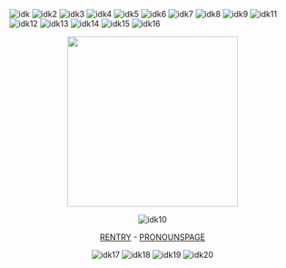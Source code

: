 ![idk](https://64.media.tumblr.com/eb017b45cb5084667d0fece11ae48999/2be3d7b7e3b8925d-a3/s100x200/b5f2f3dd0ff960cdf0c66047cee94a903115a0bd.gifv)
![idk2](https://64.media.tumblr.com/cdf21ed9be14e0f938ff91d57771f0e2/2be3d7b7e3b8925d-7a/s100x200/e679172db4a245d5939cf82825867072a3bff9b1.pnj)
![idk3](https://64.media.tumblr.com/948ef1700898b1890935fdac9c24d489/2be3d7b7e3b8925d-bc/s100x200/0d1483ec584925a191c3124f1d81b138ae750496.pnj)
![idk4](https://64.media.tumblr.com/0060da4b4fbedbd687338919a14954a5/2be3d7b7e3b8925d-3d/s100x200/343248053d2d50a7ecb404230a8d22f904714b2d.gifv)
![idk5](https://64.media.tumblr.com/8bf6786d7ce614dd17f3c350d0fd7bd7/2be3d7b7e3b8925d-ea/s100x200/05570c493a0a475112cf63b6b4de1d91c25d098f.gifv)
![idk6](https://64.media.tumblr.com/ec46fa3058e1a64c37e82d0f61c9ebea/2be3d7b7e3b8925d-54/s100x200/4d601bda031c059af83e8ca2635448350d231b97.pnj)
![idk7](https://64.media.tumblr.com/b094d34f01387d8ddfd30602a3d99f8f/2be3d7b7e3b8925d-65/s100x200/0fccb7b12c211e05c8a0fb6a4f8dc42ab9ee35f3.gifv)
![idk8](https://64.media.tumblr.com/e1922030f64233124161197d14b6ff49/2be3d7b7e3b8925d-51/s100x200/d48b9bce1543c385f70e71edc8c15f8ce4cde417.jpg)
![idk9](https://64.media.tumblr.com/a42ba698cfbbaac6954fc1e438f91017/2be3d7b7e3b8925d-0f/s100x200/c8918ebb06f0cfb530d54a93abddbca7f3e87229.pnj)
![idk11](https://64.media.tumblr.com/1cdef33fe7858e88a4d756531247f4ab/dd0b327050c59e98-3f/s100x200/4276faca1fd2d73a06735173f0be9a57200db26e.gifv)
![idk12](https://64.media.tumblr.com/8642e1ce2a9b928602f46af18a8542b6/dd0b327050c59e98-e0/s100x200/e6a23e899a9b368b95d2f6863e366917e0374e2e.gifv)
![idk13](https://64.media.tumblr.com/12ad76d50775720fa30d1ed759443a76/dd0b327050c59e98-f7/s100x200/8449f095fbc75a1162b8f05161638d309fec59bd.gifv)
![idk14](https://64.media.tumblr.com/142694e3ac7c3701bcd4d22c7b22c86f/dd0b327050c59e98-72/s100x200/89b5215bd1544e0cb19dc199376a4b6c086fa40a.gifv)
![idk15](https://64.media.tumblr.com/75eb9b8237c6ef516c3a438661289f21/363752070e93a7f9-46/s250x400/688a6bff8f952ef2c9e4c943a0feabfffa7b8988.gifv)
![idk16](https://64.media.tumblr.com/5cfd4dd61100541633b9ee5111389fde/363752070e93a7f9-52/s100x200/03bff0ee43f9562829c07bee717c417a825c4c5b.gifv)

<div align="center">
  <img src="https://cdn.discordapp.com/attachments/1248563532388372481/1305052786978848788/aaaa.png?ex=6731a09f&is=67304f1f&hm=b0323f27ac078c9ba052ddb4a8fed788a729b3b3cba9453826dcba7b4632f5c8&"height="300"
    </div>

![idk10](https://64.media.tumblr.com/ad5eaee7f197c2d7d56d07a8b2bfc908/7022dab1c46a2941-60/s75x75_c1/d581fa5884f3a1d374c6e70207ea26c31312fec6.gifv)

[RENTRY](https://rentry.co/jevfhhf) - [PRONOUNSPAGE](https://ru.pronouns.page/@jevfh)

![idk17](https://64.media.tumblr.com/09bb327913bfbd3d4c04a382d52e8e7f/b574f4a39f7de4a6-56/s100x200/36df8d018ba5789f1f49541e6af4ed3cfb3c7967.pnj)
![idk18](https://64.media.tumblr.com/e78ee5dcbf51b1aa28fc5f0c857dd761/b574f4a39f7de4a6-c5/s100x200/c82f4ed63b0ad46af98ca57a914ee01cae4cef21.jpg)
![idk19](https://64.media.tumblr.com/7a82699302d1d9aac8e7ed5a78c1f4f4/b574f4a39f7de4a6-d3/s100x200/c54257d994ab23618100645e4b7b514b554713a9.gifv)
![idk20](https://64.media.tumblr.com/25c4f00728a21cadbc56d25f6b5b5d18/b574f4a39f7de4a6-9b/s100x200/1b493d33755df14c0dc9ebde80a188f725569f4d.gifv)
